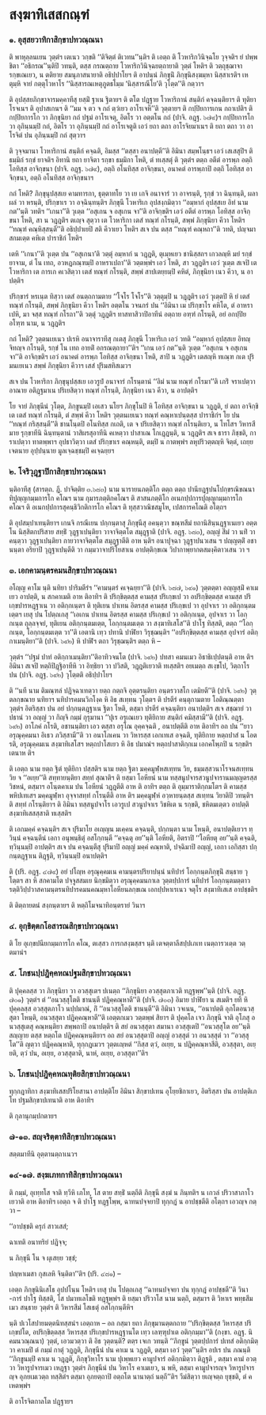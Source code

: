 <h1>สงฺฆาทิเสสกณฺฑํ</h1>
<h3>๑. อุสฺสยวาทิกาสิกฺขาปทวณฺณนา</h3>
<p>   ติ พาหุลฺลนเยน วุตฺตํฯ เตเนว วกฺขติ ‘‘ติจิตฺตํ ติเวทน’’นฺติฯ ติ เอตฺถ ติ โวหาริกวินิจฺฉโย วุจฺจติฯ ยํ ปพฺพชิตา ‘‘อธิกรณ’’นฺติปิ วทนฺติ, ตสฺส กรณตฺถาย โวหาริกวินิจฺฉยตฺถายาติ วุตฺตํ โหติฯ ติ วตฺถุชฺฌาจารกฺขเณเยว, น ตติยาย สมนุภาสนายาติ อธิปฺปาโยฯ ติ อาปนฺนํ ภิกฺขุนิํ ภิกฺขุนิสงฺฆมฺหา นิสฺสาเรติฯ เหตุมฺหิ จายํ กตฺตุโวหาโร ‘‘นิสฺสารณเหตุภูตธโมฺม ‘นิสฺสารณีโย’ติ วุโตฺต’’ติ กตฺวาฯ</p>


<p>ติ อุปสฺสยภิกฺขาจารมคฺคาทีสุ ยสฺมิํ ฐาเน ฐิตายฯ ติ ตโต ปฎฺฐาย โวหาริกานํ สนฺติกํ คจฺฉนฺติยาฯ ติ ทุติยาโรจเนฯ ติ อุปาสเกนฯ ติ ‘‘มม จ ตว จ กถํ ตฺวํเยว อาโรเจหี’’ติ วุตฺตายฯ ติ กปฺปิยการเกน กถาเปติฯ ติ กปฺปิยการโก วา ภิกฺขุนิยา กถํ ปฐมํ อาโรเจตุ, อิตโร วา อตฺตโน กถํ (ปาจิ. อฎฺฐ. ๖๗๙)ฯ กปฺปิยการโก วา อุภินฺนมฺปิ กถํ, อิตโร วา อุภินฺนมฺปิ กถํ อาโรเจตูติ เอวํ ยถา ตถา อาโรจิยมาเนฯ ติ ยถา ตถา วา อาโรจิตํ ปน อุภินฺนมฺปิ กถํ สุตฺวาฯ</p>


<p>ติ วุจฺจมานา โวหาริกานํ สนฺติกํ คจฺฉติ, อิมสฺส ‘‘ตสฺสา อนาปตฺตี’’ติ อิมินา สมฺพโนฺธฯ เอวํ เสเสสุปิฯ ติ ธมฺมิกํ รกฺขํ ยาจติฯ อิทานิ ยถา ยาจิตา รกฺขา ธมฺมิกา โหติ, ตํ ทเสฺสตุํ ติ วุตฺตํฯ ตตฺถ อตีตํ อารพฺภ อตฺถิ โอทิสฺส อาจิกฺขนา (ปาจิ. อฎฺฐ. ๖๗๙), อตฺถิ  อโนทิสฺส อาจิกฺขนา, อนาคตํ อารพฺภาปิ อตฺถิ โอทิสฺส อาจิกฺขนา, อตฺถิ อโนทิสฺส อาจิกฺขนาฯ</p>


<p>กถํ   โหติ? ภิกฺขุนุปสฺสเย คามทารกา, ธุตฺตาทโย วา เย เกจิ อนาจารํ วา อาจรนฺติ, รุกฺขํ วา ฉินฺทนฺติ, ผลาผลํ วา หรนฺติ, ปริกฺขาเร วา อจฺฉินฺทนฺติฯ ภิกฺขุนี โวหาริเก อุปสงฺกมิตฺวา ‘‘อมฺหากํ อุปสฺสเย อิทํ นาม กต’’นฺติ วทติฯ ‘‘เกนา’’ติ วุเตฺต ‘‘อสุเกน จ อสุเกน จา’’ติ อาจิกฺขติฯ เอวํ อตีตํ อารพฺภ โอทิสฺส อาจิกฺขนา โหติ, สา น วฎฺฎติฯ ตเญฺจ สุตฺวา เต โวหาริกา เตสํ ทณฺฑํ กโรนฺติ, สพฺพํ ภิกฺขุนิยา คีวา โหติฯ ‘‘ทณฺฑํ คณฺหิสฺสนฺตี’’ติ อธิปฺปาเยปิ สติ คีวาเยว โหติฯ สเจ ปน ตสฺส ‘‘ทณฺฑํ คณฺหถา’’ติ วทติ, ปญฺจมาสกมเตฺต คหิเต ปาราชิกํ โหติฯ</p>


<p>เตหิ ‘‘เกนา’’ติ วุเตฺต ปน ‘‘อสุเกนา’ติ วตฺตุํ อมฺหากํ น วฎฺฎติ, ตุเมฺหเยว ชานิสฺสถฯ เกวลญฺหิ มยํ รกฺขํ ยาจาม, ตํ โน เทถ, อวหฎภณฺฑมฺปิ อาหราเปถา’’ติ วตฺตพฺพํฯ เอวํ  โหติ, สา วฎฺฎติฯ เอวํ วุเตฺต สเจปิ เต โวหาริกา เต การเก คเวสิตฺวา เตสํ ทณฺฑํ กโรนฺติ, สพฺพํ สาปเตยฺยมฺปิ คหิตํ, ภิกฺขุนิยา เนว คีวา, น อาปตฺติฯ</p>


<p>ปริกฺขารํ หรเนฺต ทิสฺวา เตสํ อนตฺถกามตาย ‘‘โจโร โจโร’’ติ วตฺตุมฺปิ น วฎฺฎติฯ เอวํ วุเตฺตปิ หิ ยํ เตสํ ทณฺฑํ กโรนฺติ, สพฺพํ ภิกฺขุนิยา คีวา โหติฯ อตฺตโน วจนกรํ ปน ‘‘อิมินา เม ปริกฺขาโร คหิโต, ตํ อาหราเปหิ, มา จสฺส ทณฺฑํ กโรถา’’ติ วตฺตุํ วฎฺฎติฯ ทาสทาสิวาปิอาทีนํ อตฺถาย อฑฺฑํ กโรนฺติ, อยํ อกปฺปิยอโฑฺฑ นาม, น วฎฺฎติฯ</p>


<p>กถํ  โหติ? วุตฺตนเยเนว ปเรหิ อนาจาราทีสุ กเตสุ ภิกฺขุนี โวหาริเก เอวํ วทติ ‘‘อมฺหากํ อุปสฺสเย อิทญฺจิทญฺจ กโรนฺติ, รกฺขํ โน เทถ อายติํ อกรณตฺถายา’’ติฯ ‘‘เกน เอวํ กต’’นฺติ วุเตฺต ‘‘อสุเกน จ อสุเกน จา’’ติ อาจิกฺขติฯ เอวํ อนาคตํ อารพฺภ โอทิสฺส อาจิกฺขนา โหติ, สาปิ น วฎฺฎติฯ เตสญฺหิ ทเณฺฑ กเต ปุริมนเยเนว สพฺพํ ภิกฺขุนิยา คีวาฯ เสสํ ปุริมสทิสเมวฯ</p>


<p>สเจ  ปน โวหาริกา ภิกฺขุนุปสฺสเย เอวรูปํ อนาจารํ กโรนฺตานํ ‘‘อิมํ นาม ทณฺฑํ กโรมา’’ติ  เภริํ จราเปตฺวา อาณาย อติฎฺฐมาเน ปริเยสิตฺวา ทณฺฑํ กโรนฺติ, ภิกฺขุนิยา เนว คีวา, น อาปตฺติฯ</p>


<p>โย จายํ ภิกฺขุนีนํ วุโตฺต, ภิกฺขูนมฺปิ เอเสว นโยฯ ภิกฺขุโนปิ หิ โอทิสฺส อาจิกฺขนา น วฎฺฎติ, ยํ ตถา อาจิกฺขิเต เตสํ ทณฺฑํ กโรนฺติ, ตํ สพฺพํ คีวา โหติฯ วุตฺตนเยเนว ทณฺฑํ คณฺหาเปนฺตสฺส ปาราชิกํฯ โย ปน ‘‘ทณฺฑํ กริสฺสนฺตี’’ติ ชานโนฺตปิ อโนทิสฺส กเถติ, เต จ ปริเยสิตฺวา ทณฺฑํ กโรนฺติเยว, น โทโสฯ วิหารสีมาย รุกฺขาทีนิ ฉินฺทนฺตานํ วาสิผรสุอาทีนิ คเหตฺวา ปาสาเณ โกเฎฺฎนฺติ, น วฎฺฎติฯ สเจ ธารา ภิชฺชติ, การาเปตฺวา ทาตพฺพาฯ อุปธาวิตฺวา เตสํ ปริกฺขาเร คณฺหนฺติ, ตมฺปิ น กาตพฺพํฯ ลหุปริวตฺตญฺหิ จิตฺตํ, เถยฺยเจตนาย อุปฺปนฺนาย มูลเจฺฉชฺชมฺปิ คเจฺฉยฺยฯ</p>

</p>


<h3>๒. โจริวุฎฺฐาปิกาสิกฺขาปทวณฺณนา</h3>
<p>นฺติอาทีสุ (สารตฺถ. ฎี. ปาจิตฺติย ๓.๖๘๓)  นาม นารายนภตฺติโก ตตฺถ ตตฺถ ปานียฎฺฐปนโปกฺขรณิขณนาทิปุญฺญกมฺมการโก คโณฯ  นาม กุมารภตฺติกคโณฯ ติ สาสนภตฺติโก อเนกปฺปการปุญฺญกมฺมการโก คโณฯ ติ อเนกปฺปการสุคนฺธิวิกติการโก คโณฯ ติ ทุสฺสวาณิชสมูโห, เปสการคโณติ อโตฺถฯ</p>


<p>ติ อุปสมฺปาเทนฺติยาฯ เกนจิ กรณีเยน ปกฺกนฺตาสุ ภิกฺขุนีสุ อคนฺตฺวา ขณฺฑสีมํ ยถานิสินฺนฎฺฐาเนเยว อตฺตโน นิสฺสิตกปริสาย สทฺธิํ วุฎฺฐาเปนฺติยา วาจาจิตฺตโต สมุฎฺฐาติ (ปาจิ. อฎฺฐ. ๖๘๓), อญฺญํ สีมํ วา นทิํ วา คนฺตฺวา วุฎฺฐาเปนฺติยา กายวาจาจิตฺตโต สมุฎฺฐาตีติ อาห นฺติฯ อนาปุจฺฉา วุฎฺฐาปนวเสน ฯ ปญฺญตฺติํ อชานนฺตา อริยาปิ วุฎฺฐาเปนฺตีติ วา กมฺมวาจาปริโยสาเน อาปตฺติกฺขเณ วิปากาพฺยากตสมงฺคิตาวเสน วา ฯ</p>

</p>


<h3>๓. เอกคามนฺตรคมนสิกฺขาปทวณฺณนา</h3>
<p>อโญฺญ   คาโม นฺติ นทิยา ปาริมตีรํฯ ‘‘คามนฺตรํ คเจฺฉยฺยา’’ติ (ปาจิ. ๖๘๗, ๖๙๑) วุตฺตตฺตา อญฺญสฺมิํ คาเมเยว อาปตฺติ, น สกคาเมติ อาห ติอาทิฯ ติ ปริกฺขิตฺตสฺส คามสฺส ปริเกฺขเป วา อปริกฺขิตฺตสฺส คามสฺส ปริเกฺขปารหฎฺฐาเน วา อติกฺกเนฺตฯ ติ ทุติเยน ปาเทน อิตรสฺส คามสฺส ปริเกฺขเป วา อุปจาเร วา อติกฺกนฺตมเตฺตฯ เยสุ ปน โปตฺถเกสุ ‘‘เอเกน ปาเทน อิตรสฺส คามสฺส ปริเกฺขเป วา อติกฺกเนฺต, อุปจาเร วา โอกฺกเนฺต ถุลฺลจฺจยํ, ทุติเยน อติกฺกนฺตมเตฺต, โอกฺกนฺตมเตฺต วา สงฺฆาทิเสโส’’ติ ปาโฐ ทิสฺสติ, ตตฺถ ‘‘โอกฺกเนฺต, โอกฺกนฺตมเตฺต วา’’ติ เอตานิ เทฺว ปทานิ ปาฬิยา วิรุชฺฌนฺติฯ ‘‘อปริกฺขิตฺตสฺส คามสฺส อุปจารํ อติกฺกาเมนฺติยา’’ติ (ปาจิ. ๖๙๒) หิ ปาฬิฯ ตถา  วิรุชฺฌนฺติฯ ตตฺถ หิ –</p>

</p>


<p>วุตฺตํฯ ‘‘ปฐมํ ปาทํ อติกฺกาเมนฺติยา’’ติอาทิวจนโต (ปาจิ. ๖๙๒) ปทสา คมนเมว อิธาธิเปฺปตนฺติ อาห ติฯ อิมินา สเจปิ หตฺถิปิฎฺฐิอาทีหิ วา อิทฺธิยา วา ปวิสติ, วฎฺฎติเยวาติ ทเสฺสติฯ อยเมตฺถ สเงฺขโป, วิตฺถาโร ปน  (ปาจิ. อฎฺฐ. ๖๙๒) วุโตฺตติ อธิปฺปาโยฯ</p>


<p>ติ ‘‘นที นาม ติมณฺฑลํ ปฎิจฺฉาเทตฺวา ยตฺถ กตฺถจิ อุตฺตรนฺติยา อนฺตรวาสโก เตมิยตี’’ติ (ปาจิ. ๖๙๒)  วุตฺตลกฺขณาย นทิยาฯ นทิปารคมนวิภโงฺค หิ อิธ สเทฺทน วุโตฺตฯ ติ ปรตีรํ คนฺตุกามตาย โอติณฺณตฺตา วุตฺตํฯ อิตริสฺสา ปน อยํ ปกฺกนฺตฎฺฐาเน ฐิตา โหติ, ตสฺมา ปรตีรํ คจฺฉนฺติยา อนาปตฺติฯ สเจ สชฺฌายํ  วา ปธานํ วา อญฺญํ วา กิญฺจิ กมฺมํ กุรุมานา ‘‘ปุเร อรุเณเยว ทุติยิกาย สนฺติกํ คมิสฺสามี’’ติ (ปาจิ. อฎฺฐ. ๖๙๒) อาโภคํ กโรติ, อชานนฺติยา เอว ตสฺสา อรุโณ อุคฺคจฺฉติ , อนาปตฺตีติ อาห ติอาทิฯ อถ ปน ‘‘ยาว อรุณุคฺคมนา อิเธว ภวิสฺสามี’’ติ วา อนาโภเคน วา วิหารสฺส เอกเทเส อจฺฉติ, ทุติยิกาย หตฺถปาสํ น โอตรติ, อรุณุคฺคมเน สงฺฆาทิเสโสฯ หตฺถปาโสเยว หิ อิธ ปมาณํฯ หตฺถปาสาติกฺกเม เอกคโพฺภปิ น รกฺขติฯ เตนาห ติฯ</p>


<p>ติ เอตฺถ  นาม ยตฺถ ฐิตํ ทุติยิกา ปสฺสติฯ  นาม ยตฺถ ฐิตา มคฺคมูฬฺหสเทฺทน วิย, ธมฺมสฺสวนาโรจนสเทฺทน วิย จ ‘‘อเยฺย’’ติ สทฺทายนฺติยา สทฺทํ สุณาติฯ ติ ยสฺมา โอหียนํ นาม ทสฺสนูปจารสวนูปจารานมญฺญตรสฺส วิชหนํ, ตสฺมาฯ อโนฺตคาเม ปน โอหียนํ วฎฺฎตีติ อาห ติ อาทิฯ ตตฺถ ติ อุมฺมาราติกฺกมโตฯ ติ คามสฺส พหิปเทเสฯ มคฺคมูฬฺหา อุจฺจาสทฺทํ กโรนฺตีติ อาห ติฯ มคฺคมูฬฺหํ อวฺหายนฺตสฺส สเทฺทน วิยาติปิ วทนฺติฯ ติ สทฺทํ กโรนฺติยาฯ ติ อิมินา ทสฺสนูปจาโร เอวรูเป สวนูปจาเร วิชหิเต น รกฺขติ, ชหิตมเตฺตว อาปตฺติ สงฺฆาทิเสสสฺสาติ ทเสฺสติฯ</p>


<p>ติ เอกมคฺคํ คจฺฉนฺติฯ สเจ ปุริมาโย อเญฺญน มเคฺคน คจฺฉนฺติ, ปกฺกนฺตา นาม โหนฺติ, อนาปตฺติเยวฯ ทฺวินฺนํ คจฺฉนฺตีนํ เอกา อนุพนฺธิตุํ อสโกฺกนฺตี ‘‘คจฺฉตุ อย’’นฺติ โอหียติ, อิตราปิ ‘‘โอหียตุ อย’’นฺติ คจฺฉติ, ทฺวินฺนมฺปิ อาปตฺติฯ สเจ ปน คจฺฉนฺตีสุ ปุริมาปิ อญฺญํ มคฺคํ คณฺหาติ, ปจฺฉิมาปิ อญฺญํ, เอกา เอกิสฺสา ปกฺกนฺตฎฺฐาเน ติฎฺฐติ, ทฺวินฺนมฺปิ อนาปตฺติฯ</p>


<p>ติ (ปริ. อฎฺฐ. ๔๗๙) อยํ ปโญฺห อรุณุคฺคมเน คามนฺตรปริยาปนฺนํ นทิปารํ โอกฺกนฺตภิกฺขุนิํ สนฺธาย วุโตฺตฯ สา หิ สกคามโต ปจฺจูสสมเย นิกฺขมิตฺวา อรุณุคฺคมนกาเล วุตฺตปฺปการํ นทิปารํ โอกฺกนฺตมตฺตาว  รตฺติวิปฺปวาสคามนฺตรนทิปารคมนคณมฺหาโอหียนลกฺขเณ เอกปฺปหาเรเนว จตุโร สงฺฆาทิเสเส อาปชฺชติฯ</p>


<p>ติ ติตฺถายตนํ สงฺกนฺตายฯ ติ หตฺถิโมจนาทิอนฺตรายํ วินาฯ</p>

</p>


<h3>๔. อุกฺขิตฺตกโอสารณสิกฺขาปทวณฺณนา</h3>
<p>  ติ โย อุเกฺขปนียกมฺมการโก คโณ, ตเสฺสว การกสงฺฆสฺสฯ นฺติ เตจตฺตาลีสปฺปเภเท เนตฺถารวเตฺต วตฺตมานํฯ</p>

</p>


<h3>๕. โภชนปฺปฎิคฺคหณปฐมสิกฺขาปทวณฺณนา</h3>
<p>ติ ปุคฺคลสฺส วา ภิกฺขุนิยา วา อวสฺสุเตฯ  ปเนตฺถ ‘‘ภิกฺขุนิยา อวสฺสุตภาเวติ ทฎฺฐพฺพ’’นฺติ (ปาจิ. อฎฺฐ. ๗๐๑) วุตฺตํฯ ตํ ‘‘อนวสฺสุโตติ ชานนฺตี ปฎิคฺคณฺหาตี’’ติ (ปาจิ. ๗๐๓) อิมาย ปาฬิยา น สเมติฯ ยทิ หิ ปุคฺคลสฺส อวสฺสุตภาโว นปฺปมาณํ, กิํ ‘‘อนวสฺสุโตติ ชานนฺตี’’ติ อิมินา วจเนน, ‘‘อนาปตฺติ อุภโตอนวสฺสุตา โหนฺติ, อนวสฺสุตา ปฎิคฺคณฺหาตี’’ติ เอตฺตกเมว วตฺตพฺพํ สิยาฯ ติ ปุคฺคโล เจว ภิกฺขุนี จาติ อุโภสุ อนวสฺสุเตสุ คณฺหนฺติยา สพฺพถาปิ อนาปตฺติฯ ติ สยํ อนวสฺสุตา สมานา อวสฺสุเตปิ ‘‘อนวสฺสุโต อย’’นฺติ สญฺญาย ตสฺส หตฺถโต ปฎิคฺคณฺหนฺติยาฯ อถ สยํ อนวสฺสุตาปิ อญฺญํ อวสฺสุตํ วา อนวสฺสุตํ วา ‘‘อวสฺสุโต’’ติ ญตฺวา ปฎิคฺคณฺหาติ, ทุกฺกฎเมวฯ วุตฺตเญฺหตํ  ‘‘กิสฺส ตฺวํ, อเยฺย, น ปฎิคฺคณฺหาสีติ, อวสฺสุตา, อเยฺยติ, ตฺวํ ปน, อเยฺย, อวสฺสุตาติ, นาหํ, อเยฺย, อวสฺสุตา’’ติฯ</p>

</p>


<h3>๖. โภชนปฺปฎิคฺคหณทุติยสิกฺขาปทวณฺณนา</h3>
<p>ทุกฺกฎาทิกา  สงฺฆาทิเสสปริโยสานา อาปตฺติโย อิมินา สิกฺขาปเทน อุโยฺยชิกาเยว, อิตริสฺสา ปน อาปตฺติเภโท ปฐมสิกฺขาปเทนาติ อาห ติอาทิฯ</p>


<p>ติ กุลานุกมฺปกตายฯ</p>

</p>


<h3>๗-๑๓. สญฺจริตฺตาทิสิกฺขาปทวณฺณนา</h3>
<p>สตฺตมาทีนิ  อุตฺตานตฺถาเนวฯ</p>

</p>


<h3>๑๔-๑๗. สงฺฆเภทกาทิสิกฺขาปทวณฺณนา</h3>
<p>ติ กมฺมํ, อุเทฺทโส จาติ ทฺวีหิ เภโท, โส ตาย สทฺธิํ นตฺถีติ ภิกฺขุนี สงฺฆํ น ภินฺทติฯ น เกวลํ ปริวาสาภาโวเยวาติ อาห ติอาทิฯ เอตฺถ จ ติ ปาโฐ ทฎฺฐโพฺพ, ฉาทนปจฺจยาปิ ทุกฺกฎํ น อาปชฺชตีติ อโตฺถฯ เอวญฺจ กตฺวา –</p>


<p>
‘‘อาปชฺชติ ครุกํ สาวเสสํ;  
  
ฉาเทติ อนาทริยํ ปฎิจฺจ;  
  
น ภิกฺขุนี โน จ ผุเสยฺย วชฺชํ;  
  
ปญฺหาเมสา กุสเลหิ จินฺติตา’’ติฯ (ปริ. ๔๘๑) –  
</p>
  
<p>เอตฺถ ภิกฺขุนินิเสโธ อุปปโนฺน โหติฯ เยสุ ปน โปตฺถเกสุ ‘‘ฉาทนปจฺจยา ปน ทุกฺกฎํ อาปชฺชตี’’ติ วินา -การํ ปาโฐ ทิสฺสติ, โส ปมาทเลโขติ ทฎฺฐพฺพํฯ ติ ยสฺมา ปริวาโส นาม นตฺถิ, ตสฺมาฯ ติ วิหาเร พทฺธสีมเมว  สนฺธาย วุตฺตํฯ ติ วิหารสีมํ โสเธตุํ อสโกฺกนฺตีหิฯ</p>


<p>นฺติ ปเวโสปายมตฺตนิทสฺสนํฯ เอตฺถาห – อถ กสฺมา ยถา ภิกฺขุมานตฺตกถาย ‘‘ปริกฺขิตฺตสฺส วิหารสฺส ปริเกฺขปโต, อปริกฺขิตฺตสฺส วิหารสฺส ปริเกฺขปารหฎฺฐานโต เทฺว เลฑฺฑุปาเต อติกฺกมฺมา’’ติ (กงฺขา. อฎฺฐ. นิคมนวณฺณนา) วุตฺตํ, เอวมวตฺวา ติ อิธ วุตฺตนฺติ? ตตฺร เจเก วทนฺติ ‘‘ภิกฺขูนํ วุตฺตปฺปการํ ปเทสํ อติกฺกมิตฺวา คาเมปิ ตํ กมฺมํ กาตุํ วฎฺฎติ, ภิกฺขุนีนํ ปน คาเม น วฎฺฎติ, ตสฺมา เอวํ วุตฺต’’นฺติฯ อปเร ปน ภณนฺติ ‘‘ภิกฺขูนมฺปิ คาเม น วฎฺฎติ, ภิกฺขุวิหาโร นาม ปุเพฺพเยว คามูปจารํ อติกฺกมิตฺวา ติฎฺฐติ , ตสฺมา คามํ อวตฺวา วิหารูปจารเมว เหฎฺฐา วุตฺตํฯ ภิกฺขุนีนํ ปน วิหาโร คาเมเยว, น พหิ, ตสฺมา คามูปจารญฺจ วิหารูปจารญฺจ อุภยเมเวตฺถ ทสฺสิตํฯ ตสฺมา อุภยตฺถาปิ อตฺถโต นานาตฺถํ นตฺถี’’ติฯ วีมํสิตฺวา ยเญฺจตฺถ ยุชฺชติ, ตํ คเหตพฺพํฯ</p>


<p>ติ อาโรจิตกาลโต ปฎฺฐายฯ</p>

</p>

</p>

</p>

</p>





